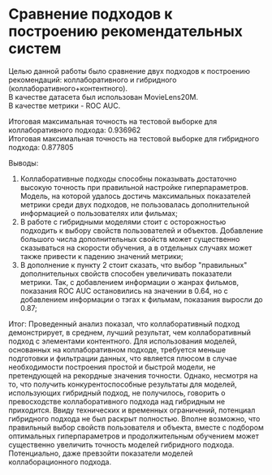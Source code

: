 # Сравнение подходов к построению рекомендательных систем

Целью данной работы было сравнение двух подходов к построению рекомендаций: коллаборативного и гибридного (коллаборативного+контентного).  
В качестве датасета был использован MovieLens20M.  
В качестве метрики - ROC AUC.

Итоговая максимальная точность на тестовой выборке для коллаборативного подхода: 0.936962   
Итоговая максимальная точность на тестовой выборке для гибридного подхода: 0.877805  

Выводы:
1. Коллаборативные подходы способны показывать достаточно высокую точность при правильной настройке гиперпараметров. Модель, на которой удалось достичь максимальных показателей метрики среди двух подходов, не пользовалась дополнительной информацией о пользователях или фильмах;
2. В работе с гибридными моделями стоит с осторожностью подходить к выбору свойств пользователей и объектов. Добавление большого числа дополнительных свойств может существенно сказываться на скорости обучения, а в отдельных случаях может также привести к падению значений метрики;
3. В дополнение к пункту 2 стоит сказать, что выбор "правильных" дополнительных свойств способен увеличивать показатели метрики. Так, с добавлением информации о жанрах фильмов, показания ROC AUC остановились на значении в 0.64, но с добавлением информации о тэгах к фильмам, показания выросли до 0.87;

Итог:
Проведенный анализ показал, что коллаборативный подход демонстрирует, в среднем, лучший результат, чем коллаборативный подход с элементами контентного. Для использования моделей, основанных на коллаборативном подходе, требуется меньше подготовки и фильтрации данных, что является плюсом в случае необходимости построения простой и быстрой модели, не претендующей на рекордные значения точности. Однако, несмотря на то, что получить конкурентоспособные результаты для моделей, использующих гибридный подход, не получилось, говорить о превосходстве коллаборативного подхода над гибридным не приходится. Ввиду технических и временных ограничений, потенциал гибридного подхода не был раскрыт полностью. Вполне возможно, что правильный выбор свойств пользователя и объекта, вместе с подбором оптимальных гиперпараметров и продолжительным обучением может существенно увеличить точность моделей гибридного подхода. Потенциально, даже превзойти показатели моделей коллаборационного подхода.
